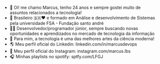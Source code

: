 - 👋 Oi! me chamo Marcus, tenho 24 anos e sempre gostei muito de assuntos relacionados a tecnologia!
- 👀 Brasileiro 🇧🇷❤️‍ e formado em Análise e desenvolvimento de Sistemas pela universidade FSA - Fundação santo andré
- 👨‍🎓 Desenvolvedor/programador júnior, sempre buscando novas oportunidades e aprendizados no mercado de tecnologia da informação
- 💬 Para mim, a tecnologia é uma das melhores artes da ciência moderna!
- 🌎 Meu perfil oficial do Linkedin: linkedin.com/in/marcusdevops
- 📰 Meu perfil oficial do Instagram: instagram.com/marcus.lbs
- 🎧 Minhas playlists no spotify: sptfy.com/LFGJ

<!---
marcusbsilva/marcusbsilva is a ✨ special ✨ repository because its `README.md` (this file) appears on your GitHub profile.
You can click the Preview link to take a look at your changes.
--->
